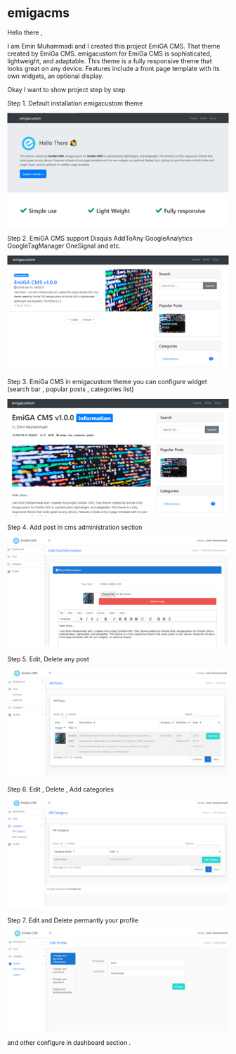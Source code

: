 # emigacms
Hello there ,

I am Emin Muhammadi and I created this project EmiGA CMS. That theme created by EmiGa CMS. emigacustom for EmiGa CMS is sophisticated, lightweight, and adaptable. This theme is a fully responsive theme that looks great on any device. Features include a front page template with its own widgets, an optional display.

 

Okay I want to show project step by step

 

Step 1.      Default installation emigacustom theme

![alternativetext](img/1.png)

Step 2.      EmiGA CMS support Disquis AddToAny GoogleAnalytics GoogleTagManager OneSignal and etc.

![alternativetext](img/2.png)

Step 3.      EmiGa CMS in emigacustom theme you can configure widget (search bar , popular posts , categories list)

![alternativetext](img/3.png)

Step 4.    Add post in cms administration section 

![alternativetext](img/4.png)

Step 5.  Edit, Delete any post

![alternativetext](img/5.png)

Step 6. Edit , Delete , Add categories

![alternativetext](img/6.png)

Step 7. Edit and Delete permantly your profile

![alternativetext](img/7.png)

and other configure in dashboard section .
